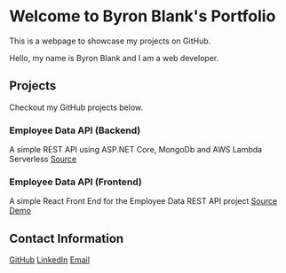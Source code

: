 # Welcome to Byron Blank's Portfolio

This is a webpage to showcase my projects on GitHub.  

Hello, my name is Byron Blank and I am a web developer.

## Projects

Checkout my GitHub projects below. 

### Employee Data API (Backend)
A simple REST API using ASP.NET Core, MongoDb and AWS Lambda Serverless
[Source](https://github.com/ByronCoder/EmployeeDataApiMongoDbLamda)

### Employee Data API (Frontend)
A simple React Front End for the Employee Data REST API project
[Source](https://github.com/ByronCoder/EmployeeDataReact)
[Demo](http://byrondev.s3-website-us-east-1.amazonaws.com/)


## Contact Information
[GitHub](https://github.com/ByronCoder)
[LinkedIn](https://www.linkedin.com/in/byron-blank-aa942015/)
[Email](mailto:byronbla@gmail.com)

